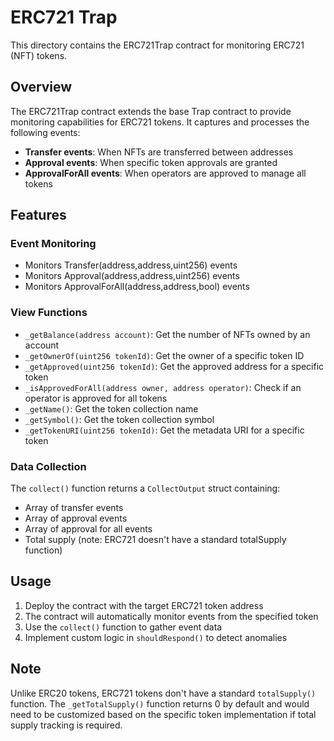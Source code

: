 # ERC721 Trap

This directory contains the ERC721Trap contract for monitoring ERC721 (NFT) tokens.

## Overview

The ERC721Trap contract extends the base Trap contract to provide monitoring capabilities for ERC721 tokens. It captures and processes the following events:

- **Transfer events**: When NFTs are transferred between addresses
- **Approval events**: When specific token approvals are granted
- **ApprovalForAll events**: When operators are approved to manage all tokens

## Features

### Event Monitoring

- Monitors Transfer(address,address,uint256) events
- Monitors Approval(address,address,uint256) events
- Monitors ApprovalForAll(address,address,bool) events

### View Functions

- `_getBalance(address account)`: Get the number of NFTs owned by an account
- `_getOwnerOf(uint256 tokenId)`: Get the owner of a specific token ID
- `_getApproved(uint256 tokenId)`: Get the approved address for a specific token
- `_isApprovedForAll(address owner, address operator)`: Check if an operator is approved for all tokens
- `_getName()`: Get the token collection name
- `_getSymbol()`: Get the token collection symbol
- `_getTokenURI(uint256 tokenId)`: Get the metadata URI for a specific token

### Data Collection

The `collect()` function returns a `CollectOutput` struct containing:

- Array of transfer events
- Array of approval events
- Array of approval for all events
- Total supply (note: ERC721 doesn't have a standard totalSupply function)

## Usage

1. Deploy the contract with the target ERC721 token address
2. The contract will automatically monitor events from the specified token
3. Use the `collect()` function to gather event data
4. Implement custom logic in `shouldRespond()` to detect anomalies

## Note

Unlike ERC20 tokens, ERC721 tokens don't have a standard `totalSupply()` function. The `_getTotalSupply()` function returns 0 by default and would need to be customized based on the specific token implementation if total supply tracking is required.
